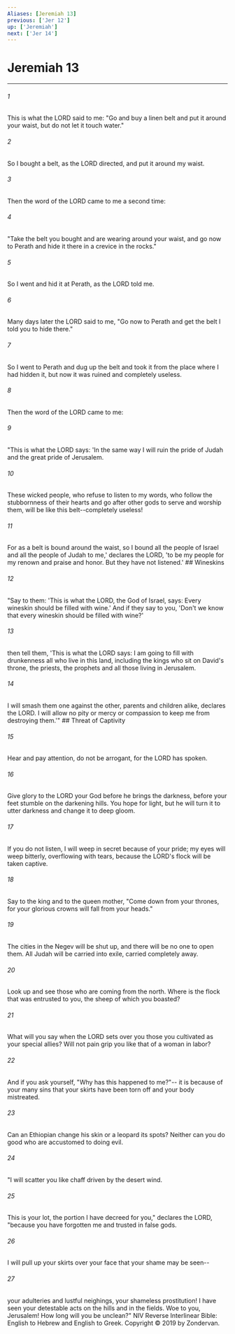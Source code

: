```yaml
---
Aliases: [Jeremiah 13]
previous: ['Jer 12']
up: ['Jeremiah']
next: ['Jer 14']
---
```

# Jeremiah 13

***


###### 1 
This is what the LORD said to me: "Go and buy a linen belt and put it around your waist, but do not let it touch water." 

###### 2 
So I bought a belt, as the LORD directed, and put it around my waist. 

###### 3 
Then the word of the LORD came to me a second time: 

###### 4 
"Take the belt you bought and are wearing around your waist, and go now to Perath and hide it there in a crevice in the rocks." 

###### 5 
So I went and hid it at Perath, as the LORD told me. 

###### 6 
Many days later the LORD said to me, "Go now to Perath and get the belt I told you to hide there." 

###### 7 
So I went to Perath and dug up the belt and took it from the place where I had hidden it, but now it was ruined and completely useless. 

###### 8 
Then the word of the LORD came to me: 

###### 9 
"This is what the LORD says: 'In the same way I will ruin the pride of Judah and the great pride of Jerusalem. 

###### 10 
These wicked people, who refuse to listen to my words, who follow the stubbornness of their hearts and go after other gods to serve and worship them, will be like this belt--completely useless! 

###### 11 
For as a belt is bound around the waist, so I bound all the people of Israel and all the people of Judah to me,' declares the LORD, 'to be my people for my renown and praise and honor. But they have not listened.' ## Wineskins 

###### 12 
"Say to them: 'This is what the LORD, the God of Israel, says: Every wineskin should be filled with wine.' And if they say to you, 'Don't we know that every wineskin should be filled with wine?' 

###### 13 
then tell them, 'This is what the LORD says: I am going to fill with drunkenness all who live in this land, including the kings who sit on David's throne, the priests, the prophets and all those living in Jerusalem. 

###### 14 
I will smash them one against the other, parents and children alike, declares the LORD. I will allow no pity or mercy or compassion to keep me from destroying them.'" ## Threat of Captivity 

###### 15 
Hear and pay attention, do not be arrogant, for the LORD has spoken. 

###### 16 
Give glory to the LORD your God before he brings the darkness, before your feet stumble on the darkening hills. You hope for light, but he will turn it to utter darkness and change it to deep gloom. 

###### 17 
If you do not listen, I will weep in secret because of your pride; my eyes will weep bitterly, overflowing with tears, because the LORD's flock will be taken captive. 

###### 18 
Say to the king and to the queen mother, "Come down from your thrones, for your glorious crowns will fall from your heads." 

###### 19 
The cities in the Negev will be shut up, and there will be no one to open them. All Judah will be carried into exile, carried completely away. 

###### 20 
Look up and see those who are coming from the north. Where is the flock that was entrusted to you, the sheep of which you boasted? 

###### 21 
What will you say when the LORD sets over you those you cultivated as your special allies? Will not pain grip you like that of a woman in labor? 

###### 22 
And if you ask yourself, "Why has this happened to me?"-- it is because of your many sins that your skirts have been torn off and your body mistreated. 

###### 23 
Can an Ethiopian change his skin or a leopard its spots? Neither can you do good who are accustomed to doing evil. 

###### 24 
"I will scatter you like chaff driven by the desert wind. 

###### 25 
This is your lot, the portion I have decreed for you," declares the LORD, "because you have forgotten me and trusted in false gods. 

###### 26 
I will pull up your skirts over your face that your shame may be seen-- 

###### 27 
your adulteries and lustful neighings, your shameless prostitution! I have seen your detestable acts on the hills and in the fields. Woe to you, Jerusalem! How long will you be unclean?" NIV Reverse Interlinear Bible: English to Hebrew and English to Greek. Copyright © 2019 by Zondervan.
